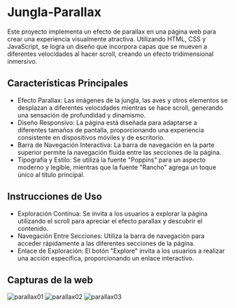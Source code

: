 # Jungla-Parallax
Este proyecto implementa un efecto de parallax en una página web para crear una experiencia visualmente atractiva.
Utilizando HTML, CSS y JavaScript, se logra un diseño que incorpora capas que se mueven a diferentes velocidades al hacer scroll, creando un efecto tridimensional inmersivo.

## Características Principales
* Efecto Parallax: Las imágenes de la jungla, las aves y otros elementos se desplazan a diferentes velocidades mientras se hace scroll, generando una sensación de profundidad y dinamismo.
* Diseño Responsivo: La página está diseñada para adaptarse a diferentes tamaños de pantalla, proporcionando una experiencia consistente en dispositivos móviles y de escritorio.
* Barra de Navegación Interactiva: La barra de navegación en la parte superior permite la navegación fluida entre las secciones de la página.
* Tipografía y Estilo: Se utiliza la fuente "Poppins" para un aspecto moderno y legible, mientras que la fuente "Rancho" agrega un toque único al título principal.

## Instrucciones de Uso
* Exploración Continua: Se invita a los usuarios a explorar la página utilizando el scroll para apreciar el efecto parallax y descubrir el contenido.
* Navegación Entre Secciones: Utiliza la barra de navegación para acceder rápidamente a las diferentes secciones de la página.
* Enlace de Exploración: El botón "Explore" invita a los usuarios a realizar una acción específica, proporcionando un enlace interactivo.

## Capturas de la web
![parallax01](https://github.com/Alejandro-Az/Jungla-Parallax/assets/105530752/7e932d65-fbaa-4ddc-bcc9-915c17b3cf21)
![parallax02](https://github.com/Alejandro-Az/Jungla-Parallax/assets/105530752/1a5715c4-4db0-4dc9-b364-23e3ba98e14c)
![parallax03](https://github.com/Alejandro-Az/Jungla-Parallax/assets/105530752/588931ad-cb18-42cd-a5ac-cea4dbfe6b66)
